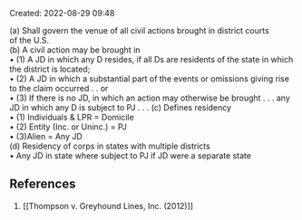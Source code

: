 
Created: 2022-08-29 09:48

(a) Shall govern the venue of all civil actions brought in district courts  
of the U.S.  
(b) A civil action may be brought in  
	• (1) A JD in which any D resides, if all Ds are residents of the state in which the district is located;  
	• (2) A JD in which a substantial part of the events or omissions giving rise to the claim occurred . . or  
	• (3) If there is no JD, in which an action may otherwise be brought . . .  any JD in which any D is subject to PJ . . .
(c) Defines residency  
	• (1) Individuals & LPR = Domicile  
	• (2) Entity (Inc. or Uninc.) = PJ  
	• (3)Alien = Any JD  
(d) Residency of corps in states with multiple districts  
	• Any JD in state where subject to PJ if JD were a separate state


## References

1. [[Thompson v. Greyhound Lines, Inc. (2012)]]
